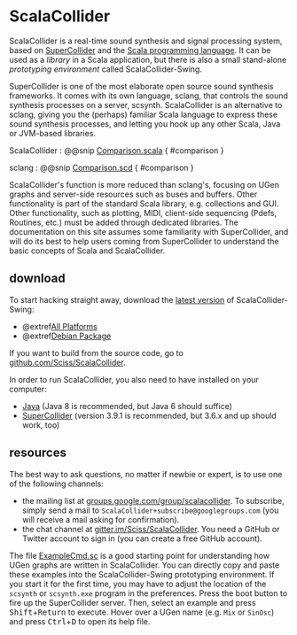 # ScalaCollider

ScalaCollider is a real-time sound synthesis and signal processing system, based
on [SuperCollider](http://supercollider.sf.net) and the [Scala programming language](http://scala-lang.org/). It can
be used as a _library_ in a Scala application, but there is also a small stand-alone _prototyping environment_ called
ScalaCollider-Swing.

SuperCollider is one of the most elaborate open source sound synthesis frameworks. It comes with its own language,
sclang, that controls the sound synthesis processes on a server, scsynth. ScalaCollider is an alternative to sclang,
giving you the (perhaps) familiar Scala language to express these sound synthesis processes, and letting you hook up
any other Scala, Java or JVM-based libraries.

ScalaCollider
:   @@snip [Comparison.scala](/../../snippets/src/main/scala/Comparison.scala) { #comparison }

sclang
:   @@snip [Comparison.scd](/../../snippets/src/main/supercollider/Comparison.scd) { #comparison }

ScalaCollider's function is more reduced than sclang's, focusing on UGen graphs and server-side resources such as
buses and buffers. Other functionality is part of the standard Scala library, e.g. collections and GUI. Other
functionality, such as plotting, MIDI, client-side sequencing (Pdefs, Routines, etc.) must be added through
dedicated libraries. The documentation on this site assumes some familiarity with SuperCollider, and will do its
best to help users coming from SuperCollider to understand the basic concepts of Scala and ScalaCollider.

## download

To start hacking straight away, download
the [latest version](https://github.com/Sciss/ScalaColliderSwing/releases/latest) of ScalaCollider-Swing:

- @extref[All Platforms](swingdl:_universal.zip)
- @extref[Debian Package](swingdl:_all.deb)

If you want to build from the source code, go
to [github.com/Sciss/ScalaCollider](http://github.com/Sciss/ScalaCollider).

In order to run ScalaCollider, you also need to have installed on your computer:

- [Java](https://www.java.com/download/) (Java 8 is recommended, but Java 6 should suffice) 
- [SuperCollider](https://supercollider.github.io/download) (version 3.9.1 is recommended, but 3.6.x and up
  should work, too)

## resources

The best way to ask questions, no matter if newbie or expert, is to use one of the following channels:

- the mailing list at [groups.google.com/group/scalacollider](http://groups.google.com/group/scalacollider). To
  subscribe, simply send a mail to `ScalaCollider+subscribe@googlegroups.com` (you will receive a mail asking for
  confirmation).
- the chat channel at [gitter.im/Sciss/ScalaCollider](https://gitter.im/Sciss/ScalaCollider). You need a GitHub
  or Twitter account to sign in (you can create a free GitHub account).

The file [ExampleCmd.sc](https://raw.githubusercontent.com/Sciss/ScalaCollider/master/ExampleCmd.sc) is a good
starting point for understanding how UGen graphs are written in ScalaCollider. You can directly copy and paste
these examples into the ScalaCollider-Swing prototyping environment. If you start it for the first time, you may
have to adjust the location of the `scsynth` or `scsynth.exe` program in the preferences. Press the boot button to
fire up the SuperCollider server. Then, select an example and press <kbd>Shift</kbd>+<kbd>Return</kbd> to execute.
Hover over a UGen name (e.g. `Mix` or `SinOsc`) and press <kbd>Ctrl</kbd>+<kbd>D</kbd> to open its help file.
